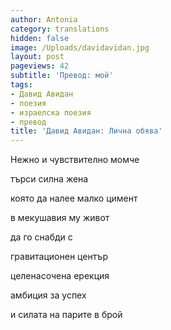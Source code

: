 ```yaml
---
author: Antonia
category: translations
hidden: false
image: /Uploads/davidavidan.jpg
layout: post
pageviews: 42
subtitle: 'Превод: мой'
tags:
- Давид Авидан
- поезия
- израелска поезия
- превод
title: 'Давид Авидан: Лична обява'
---
```


Нежно и чувствително момче

търси силна жена

която да налее малко цимент

в мекушавия му живот

да го снабди с

гравитационен център

целенасочена ерекция

амбиция за успех

и силата на парите в брой
